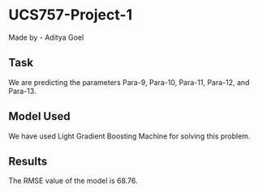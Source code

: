 # UCS757-Project-1

Made by - Aditya Goel

## Task
We are predicting the parameters Para-9, Para-10, Para-11, Para-12, and Para-13.

## Model Used
We have used Light Gradient Boosting Machine for solving this problem.

## Results
The RMSE value of the model is 68.76.
